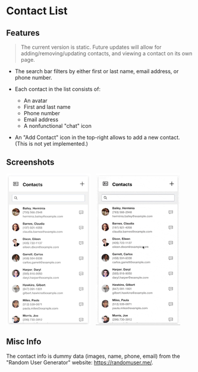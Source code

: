# Contact List

## Features

> The current version is static. Future updates will allow for adding/removing/updating contacts, and viewing a contact on its own page.

* The search bar filters by either first or last name, email address, or phone number.

* Each contact in the list consists of:
  - An avatar
  - First and last name
  - Phone number
  - Email address
  - A nonfunctional "chat" icon

* An "Add Contact" icon in the top-right allows to add a new contact. (This is not yet implemented.)

## Screenshots

<div style='display:inline-block; width:45%; margin-right:2%;'>
  <span></span>
  <img src='https://github.com/jessegilbride/contact-list/blob/main/repo_images/contact-list-v1.jpg?raw=true' alt='contact list screenshot.'>
</div>
<div style='display:inline-block; width:45%; margin-right:2%;'>
  <span></span>
  <img src='https://github.com/jessegilbride/contact-list/blob/main/repo_images/contact-list-v1.gif?raw=true' alt='contact list screenshot as animated gif.'>
</div>

## Misc Info

The contact info is dummy data (images, name, phone, email) from the "Random User Generator" website: https://randomuser.me/.
